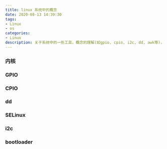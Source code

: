 ```yaml
---
title: linux 系统中的概念
date: 2020-08-13 14:39:30
tags:
- Linux
- os
categories:
- Linux
description: 关于系统中的一些工具，概念的理解(如gpio, cpio, i2c, dd, awk等)， 用简洁易懂的文字表术出来。
---
```


### 内核

### GPIO

### CPIO

### dd

### SELinux

### i2c

### bootloader

### 

